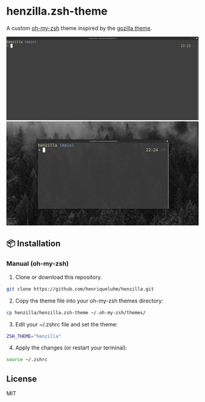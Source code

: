 # henzilla.zsh-theme

A custom [oh-my-zsh](https://ohmyz.sh) theme inspired by the [gozilla theme](https://github.com/ohmyzsh/ohmyzsh/wiki/themes#gozilla).

![Preview Screenshot](previews/defaultTerminal.png)
![Preview Screenshot](previews/transparentTerminal.png)

## 📦 Installation

### Manual (oh-my-zsh)

1. Clone or download this repository.

```bash
git clone https://github.com/henriqueluhm/henzilla.git
```

2. Copy the theme file into your oh-my-zsh themes directory:
```bash
cp henzilla/henzilla.zsh-theme ~/.oh-my-zsh/themes/
```

3. Edit your ~/.zshrc file and set the theme:
```bash
ZSH_THEME="henzilla"
```

4. Apply the changes (or restart your terminal):
```bash
source ~/.zshrc
```

## License
MIT
